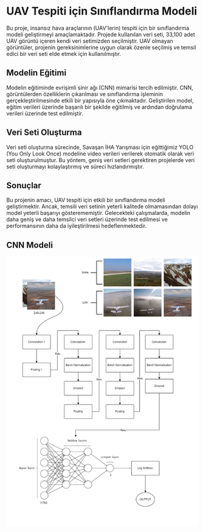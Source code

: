 
# UAV Tespiti için Sınıflandırma Modeli
Bu proje, insansız hava araçlarının (UAV'lerin) tespiti için bir sınıflandırma modeli geliştirmeyi amaçlamaktadır. Projede kullanılan veri seti, 33,100 adet UAV görüntü içeren kendi veri setimizden seçilmiştir. UAV olmayan görüntüler, projenin gereksinimlerine uygun olarak özenle seçilmiş ve temsil edici bir veri seti elde etmek için kullanılmıştır.

## Modelin Eğitimi
Modelin eğitiminde evrişimli sinir ağı (CNN) mimarisi tercih edilmiştir. CNN, görüntülerden özelliklerin çıkarılması ve sınıflandırma işleminin gerçekleştirilmesinde etkili bir yapısıyla öne çıkmaktadır. Geliştirilen model, eğitim verileri üzerinde başarılı bir şekilde eğitilmiş ve ardından doğrulama verileri üzerinde test edilmiştir.

## Veri Seti Oluşturma
Veri seti oluşturma sürecinde, Savaşan İHA Yarışması için eğittiğimiz YOLO (You Only Look Once) modeline video verileri verilerek otomatik olarak veri seti oluşturulmuştur. Bu yöntem, geniş veri setleri gerektiren projelerde veri seti oluşturmayı kolaylaştırmış ve süreci hızlandırmıştır.

## Sonuçlar
Bu projenin amacı, UAV tespiti için etkili bir sınıflandırma modeli geliştirmektir. Ancak, temsili veri setinin yeterli kalitede olmamasından dolayı model yeterli başarıyı gösterememiştir. Gelecekteki çalışmalarda, modelin daha geniş ve daha temsilci veri setleri üzerinde test edilmesi ve performansının daha da iyileştirilmesi hedeflenmektedir.

## CNN Modeli

!["Model"](model.png)

  
